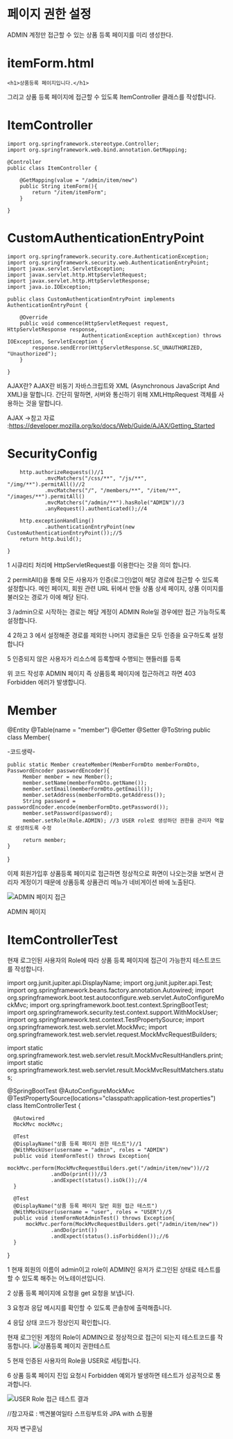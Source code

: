 페이지 권한 설정
===

ADMIN 계정만 접근할 수 있는 상품 등록 페이지를 미리 생성한다.

itemForm.html
===

  <!DOCTYPE html>
  <html xmlns:th="http://www.thymeleaf.org"
        xmlns:layout="http://www.ultraq.net.nz/thymeleaf/layout"
        layout:decorate="~{layouts/layout1}">

  <div layout:fragment="content">

    <h1>상품등록 페이지입니다.</h1>

  </div>

  </html>
  
그리고 상품 등록 페이지에 접근할 수 있도록 ItemController 클래스를 작성합니다.

ItemController
===

    import org.springframework.stereotype.Controller;
    import org.springframework.web.bind.annotation.GetMapping;

    @Controller
    public class ItemController {

        @GetMapping(value = "/admin/item/new")
        public String itemForm(){
            return "/item/itemForm";
        }

    }


CustomAuthenticationEntryPoint
===

    import org.springframework.security.core.AuthenticationException;
    import org.springframework.security.web.AuthenticationEntryPoint;
    import javax.servlet.ServletException;
    import javax.servlet.http.HttpServletRequest;
    import javax.servlet.http.HttpServletResponse;
    import java.io.IOException;

    public class CustomAuthenticationEntryPoint implements AuthenticationEntryPoint {

        @Override
        public void commence(HttpServletRequest request, HttpServletResponse response,
                            AuthenticationException authException) throws IOException, ServletException {
            response.sendError(HttpServletResponse.SC_UNAUTHORIZED, "Unauthorized");
        }

    }





AJAX란?
AJAX란 비동기 자바스크립트와 XML (Asynchronous JavaScript And XML)을 말합니다. 간단히 말하면, 서버와 통신하기 위해 XMLHttpRequest 객체를 사용하는 것을 말합니다.

AJAX ->참고 자료 :https://developer.mozilla.org/ko/docs/Web/Guide/AJAX/Getting_Started

SecurityConfig
====
    
        http.authorizeRequests()//1
                .mvcMatchers("/css/**", "/js/**", "/img/**").permitAll()//2
                .mvcMatchers("/", "/members/**", "/item/**", "/images/**").permitAll()
                .mvcMatchers("/admin/**").hasRole("ADMIN")//3
                .anyRequest().authenticated();//4

        http.exceptionHandling()
                .authenticationEntryPoint(new CustomAuthenticationEntryPoint());//5
        return http.build();

    }



1 시큐리티 처리에 HttpServletRequest를 이용한다는 것을 의미 합니다.

2 permitAll()을 통해 모든 사용자가 인증(로그인)없이 해당 경로에 접근할 수 있도록 설정합니다. 메인 페이지, 회원 관련 URL 뒤에서 만들 상품 상세 페이지, 상품 이미지를 불러오는 경로가 이에 해당 된다.

3 /admin으로 시작하는 경로는 해당 계정이 ADMIN Role일 경우에만 접근 가능하도록 설정합니다.

4 2하고 3 에서 설정해준 경로를 제외한 나머지 경로들은 모두 인증을 요구하도록 설정합니다

5 인증되지 않은 사용자가 리소스에 등록할때 수행되는 핸들러를 등록

위 코드 작성후 ADMIN 페이지 즉 상품등록 페이지에 접근하려고 하면 403 Forbidden 에러가 발생합니다.

Member
===

  @Entity
  @Table(name = "member")
  @Getter
  @Setter
  @ToString
  public class Member{

  -코드생략-

    public static Member createMember(MemberFormDto memberFormDto, PasswordEncoder passwordEncoder){
         Member member = new Member();
         member.setName(memberFormDto.getName());
         member.setEmail(memberFormDto.getEmail());
         member.setAddress(memberFormDto.getAddress());
         String password = passwordEncoder.encode(memberFormDto.getPassword());
         member.setPassword(password);
         member.setRole(Role.ADMIN); //3 USER role로 생성하던 권한을 관리자 역할로 생성하도록 수정
         
         return member;
    }

}

이제 회원가입후 상품등록 페이지로 접근하면 정상적으로 화면이 나오는것을 보면서 관리자 계정이기 때문에 상품등록 상품관리 메뉴가 네비게이션 바에 노출된다.

![ADMIN 페이지 접근](https://user-images.githubusercontent.com/100178951/212045663-0487716d-0599-476b-b621-4b5e7e7f4d8a.jpg)

ADMIN 페이지


ItemControllerTest
===

현재 로그인된 사용자의 Role에 따라 상품 등록 페이지에 접근이 가능한지 테스트코드를 작성합니다.

  import org.junit.jupiter.api.DisplayName;
  import org.junit.jupiter.api.Test;
  import org.springframework.beans.factory.annotation.Autowired;
  import org.springframework.boot.test.autoconfigure.web.servlet.AutoConfigureMockMvc;
  import org.springframework.boot.test.context.SpringBootTest;
  import org.springframework.security.test.context.support.WithMockUser;
  import org.springframework.test.context.TestPropertySource;
  import org.springframework.test.web.servlet.MockMvc;
  import org.springframework.test.web.servlet.request.MockMvcRequestBuilders;

  import static org.springframework.test.web.servlet.result.MockMvcResultHandlers.print;
  import static org.springframework.test.web.servlet.result.MockMvcResultMatchers.status;

  @SpringBootTest
  @AutoConfigureMockMvc
  @TestPropertySource(locations="classpath:application-test.properties")
  class ItemControllerTest {

      @Autowired
      MockMvc mockMvc;

      @Test
      @DisplayName("상품 등록 페이지 권한 테스트")//1
      @WithMockUser(username = "admin", roles = "ADMIN")
      public void itemFormTest() throws Exception{
          mockMvc.perform(MockMvcRequestBuilders.get("/admin/item/new"))//2
                  .andDo(print())//3
                  .andExpect(status().isOk());//4
      }

      @Test
      @DisplayName("상품 등록 페이지 일반 회원 접근 테스트")
      @WithMockUser(username = "user", roles = "USER")//5
      public void itemFormNotAdminTest() throws Exception{
          mockMvc.perform(MockMvcRequestBuilders.get("/admin/item/new"))
                  .andDo(print())
                  .andExpect(status().isForbidden());//6
      }
  }

1 현재 회원의 이름이 admin이고 role이 ADMIN인 유저가 로그인된 상태로 테스트를 할 수 있도록 해주는 어노테이션입니다.

2 상품 등록 페이지에 요청을 get 요청을 보냅니다.

3 요청과 응답 메시지를 확인할 수 있도록 콘솔창에 출력해줍니다.

4 응답 상태 코드가 정상인지 확인합니다.

현재 로그인된 계정의 Role이 ADMIN으로 정상적으로 접근이 되는지 테스트코드를 작동합니다.
![상품등록 페이지 권한테스트](https://user-images.githubusercontent.com/100178951/212047010-0c2513aa-cf33-445a-b49f-ced7ad847c62.jpg)

5 현재 인증된 사용자의 Role을 USER로 세팅합니다.

6 상품 등록 페이지 진입 요청시 Forbidden 예외가 발생하면 테스트가 성공적으로 통과합니다.

![USER Role 접근 테스트 결과](https://user-images.githubusercontent.com/100178951/212541463-c9ce0eb8-c224-4a89-99c5-6f27acac817d.jpg)


//참고자료 : 백견불여일타 스프링부트와 JPA with 쇼핑몰 

저자 변구훈님
